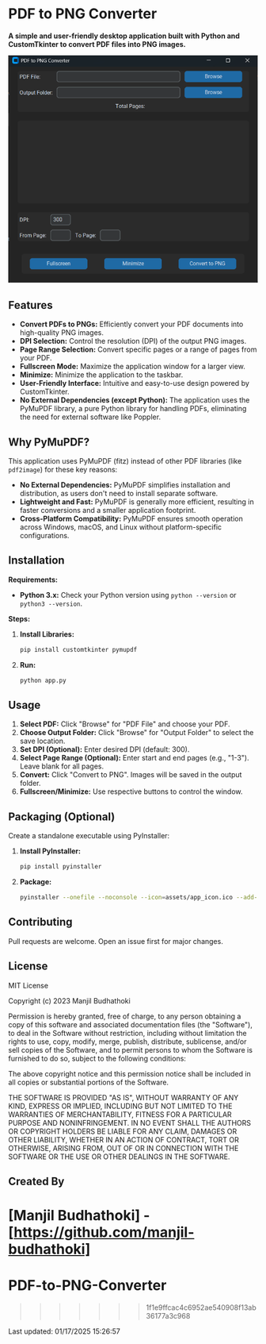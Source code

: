 # PDF to PNG Converter

**A simple and user-friendly desktop application built with Python and CustomTkinter to convert PDF files into PNG images.**

<p align="center">
  <img src="assets/Demo.png" alt="PDF to PNG Converter Screenshot" width="600">  
</p>

## Features

- **Convert PDFs to PNGs:** Efficiently convert your PDF documents into high-quality PNG images.
- **DPI Selection:** Control the resolution (DPI) of the output PNG images.
- **Page Range Selection:** Convert specific pages or a range of pages from your PDF.
- **Fullscreen Mode:** Maximize the application window for a larger view.
- **Minimize:** Minimize the application to the taskbar.
- **User-Friendly Interface:** Intuitive and easy-to-use design powered by CustomTkinter.
- **No External Dependencies (except Python):** The application uses the PyMuPDF library, a pure Python library for handling PDFs, eliminating the need for external software like Poppler.

## Why PyMuPDF?

This application uses PyMuPDF (fitz) instead of other PDF libraries (like `pdf2image`) for these key reasons:

- **No External Dependencies:** PyMuPDF simplifies installation and distribution, as users don't need to install separate software.
- **Lightweight and Fast:** PyMuPDF is generally more efficient, resulting in faster conversions and a smaller application footprint.
- **Cross-Platform Compatibility:** PyMuPDF ensures smooth operation across Windows, macOS, and Linux without platform-specific configurations.

## Installation

**Requirements:**

- **Python 3.x:** Check your Python version using `python --version` or `python3 --version`.

**Steps:**

1. **Install Libraries:**

   ```bash
   pip install customtkinter pymupdf
   ```

2. **Run:**
   ```bash
   python app.py
   ```

## Usage

1. **Select PDF:** Click "Browse" for "PDF File" and choose your PDF.
2. **Choose Output Folder:** Click "Browse" for "Output Folder" to select the save location.
3. **Set DPI (Optional):** Enter desired DPI (default: 300).
4. **Select Page Range (Optional):** Enter start and end pages (e.g., "1-3"). Leave blank for all pages.
5. **Convert:** Click "Convert to PNG". Images will be saved in the output folder.
6. **Fullscreen/Minimize:** Use respective buttons to control the window.

## Packaging (Optional)

Create a standalone executable using PyInstaller:

1. **Install PyInstaller:**

   ```bash
   pip install pyinstaller
   ```

2. **Package:**
   ```bash
   pyinstaller --onefile --noconsole --icon=assets/app_icon.ico --add-data="assets/*;assets/" app.py
   ```

## Contributing

Pull requests are welcome. Open an issue first for major changes.

## License

MIT License

Copyright (c) 2023 Manjil Budhathoki

Permission is hereby granted, free of charge, to any person obtaining a copy of this software and associated documentation files (the "Software"), to deal in the Software without restriction, including without limitation the rights to use, copy, modify, merge, publish, distribute, sublicense, and/or sell copies of the Software, and to permit persons to whom the Software is furnished to do so, subject to the following conditions:

The above copyright notice and this permission notice shall be included in all copies or substantial portions of the Software.

THE SOFTWARE IS PROVIDED "AS IS", WITHOUT WARRANTY OF ANY KIND, EXPRESS OR IMPLIED, INCLUDING BUT NOT LIMITED TO THE WARRANTIES OF MERCHANTABILITY, FITNESS FOR A PARTICULAR PURPOSE AND NONINFRINGEMENT. IN NO EVENT SHALL THE AUTHORS OR COPYRIGHT HOLDERS BE LIABLE FOR ANY CLAIM, DAMAGES OR OTHER LIABILITY, WHETHER IN AN ACTION OF CONTRACT, TORT OR OTHERWISE, ARISING FROM, OUT OF OR IN CONNECTION WITH THE SOFTWARE OR THE USE OR OTHER DEALINGS IN THE SOFTWARE.

## Created By

# [Manjil Budhathoki] - [https://github.com/manjil-budhathoki]

# PDF-to-PNG-Converter

> > > > > > > 1f1e9ffcac4c6952ae540908f13ab36177a3c968

Last updated: 01/17/2025 15:26:57

